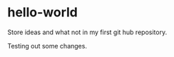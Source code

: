# hello-world
Store ideas and what not in my first git hub repository.

Testing out some changes.   
